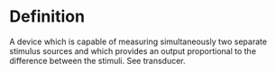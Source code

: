 # Definition

A device which is capable of measuring simultaneously two separate
stimulus sources and which provides an output proportional to the
difference between the stimuli. See transducer.
